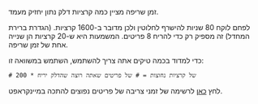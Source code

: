 זמן שריפה מציין כמה קרציות דלק נתון יחזיק מעמד.

לפחם לוקח 80 שניות להישרף לחלוטין ולכן מדובר ב-1600 קרציות. (הגדרת ברירת המחדל) זה מספיק רק כדי להריח 8 פריטים. המשמעות היא ש-20 קרציות הן שנייה אחת של זמן שריפה.

כדי למדוד בכמה טיקים אתה צריך להשתמש, השתמש במשוואה זו:

`# של קרציות נחוצות = # של פריטים שאתה רוצה שהדלק יריח * 200`

לחץ [כאן](https://mcreator.net/wiki/burn-time-fuels) לרשימה של זמני צריבה של פריטים נפוצים להתכה במיינקראפט.

